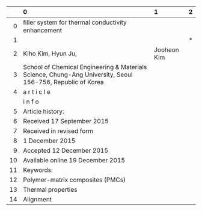 |    | 0                                                                                                          | 1           | 2   |
|---:|:-----------------------------------------------------------------------------------------------------------|:------------|:----|
|  0 | ﬁller system for thermal conductivity enhancement                                                          |             |     |
|  1 |                                                                                                            |             | *   |
|  2 | Kiho Kim, Hyun Ju,                                                                                         | Jooheon Kim |     |
|  3 | School of Chemical Engineering & Materials Science, Chung-Ang University, Seoul 156-756, Republic of Korea |             |     |
|  4 | a r t i c l e                                                                                              |             |     |
|    | i n f o                                                                                                    |             |     |
|  5 | Article history:                                                                                           |             |     |
|  6 | Received 17 September 2015                                                                                 |             |     |
|  7 | Received in revised form                                                                                   |             |     |
|  8 | 1 December 2015                                                                                            |             |     |
|  9 | Accepted 12 December 2015                                                                                  |             |     |
| 10 | Available online 19 December 2015                                                                          |             |     |
| 11 | Keywords:                                                                                                  |             |     |
| 12 | Polymer-matrix composites (PMCs)                                                                           |             |     |
| 13 | Thermal properties                                                                                         |             |     |
| 14 | Alignment                                                                                                  |             |     |